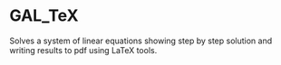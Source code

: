 GAL_TeX
=======

Solves a system of linear equations showing step by step solution and writing results to pdf using LaTeX tools.
